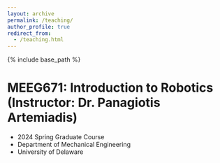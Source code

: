 ```yaml
---
layout: archive
permalink: /teaching/
author_profile: true
redirect_from:
  - /teaching.html
---
```


{% include base_path %}

MEEG671: Introduction to Robotics (Instructor: Dr. Panagiotis Artemiadis)
======
* 2024 Spring Graduate Course
* Department of Mechanical Engineering
* University of Delaware
